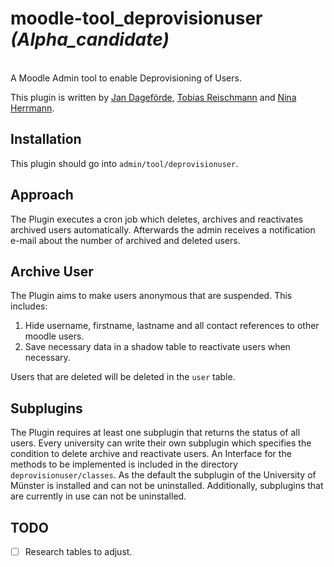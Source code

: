 # moodle-tool_deprovisionuser *(Alpha_candidate)*
</br>
A Moodle Admin tool to enable Deprovisioning of Users.

This plugin is written by [Jan Dageförde](https://github.com/Dagefoerde), [Tobias Reischmann](https://github.com/tobiasreischmann) and [Nina Herrmann](https://github.com/NinaHerrmann).


## Installation
This plugin should go into `admin/tool/deprovisionuser`.


## Approach
The Plugin executes a cron job which deletes, archives and reactivates archived users automatically. Afterwards the admin receives a notification
e-mail about the number of archived and deleted users.

## Archive User
The Plugin aims to make users anonymous that are suspended.
This includes:
1. Hide username, firstname, lastname and all contact references to other moodle users.
2. Save necessary data in a shadow table to reactivate users when necessary.

Users that are deleted will be deleted in the `user` table.

## Subplugins
The Plugin requires at least one subplugin that returns the status of all users. 
Every university can write their own subplugin which specifies the condition to delete archive and 
reactivate users. An Interface for the methods to be implemented is included in the directory
 `deprovisionuser/classes`. 
As the default the subplugin of the University of Münster is installed and can not be uninstalled.
Additionally, subplugins that are currently in use can not be uninstalled.
 
## TODO
 - [ ] Research tables to adjust.